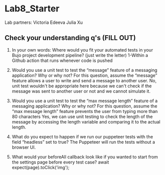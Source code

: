 # Lab8_Starter

Lab partners: 
Victoria Edeeva
Julia Xu

## Check your understanding q's (FILL OUT)
1. In your own words: Where would you fit your automated tests in your Bujo project development pipeline? (just write the letter)
1-Within a Github action that runs whenever code is pushed 

2. Would you use a unit test to test the “message” feature of a messaging application? Why or why not? For this question, assume the “message” feature allows a user to write and send a message to another user. 
No, unit test wouldn't be appropriate here because we can't check if the message was sent to another user or not and we cannot simulate it.

3. Would you use a unit test to test the “max message length” feature of a messaging application? Why or why not? For this question, assume the “max message length” feature prevents the user from typing more than 80 characters 
Yes, we can use unit testing to check the length of the message by accessing the length variable and comparing it to the actual length.

4. What do you expect to happen if we run our puppeteer tests with the field “headless” set to true?
The Puppeteer will run the tests without a browser UI.

5. What would your beforeAll callback look like if you wanted to start from the settings page before every test case?
await expect(page).toClick('img');

